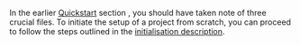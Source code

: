 In the earlier [Quickstart](../../quickstart.md) section , you should have taken note of three crucial files. To initiate the setup of a project from scratch, you can proceed to follow the steps outlined in the [initialisation description](../../quickstart.md#2-initialise-a-new-subquery-project).
